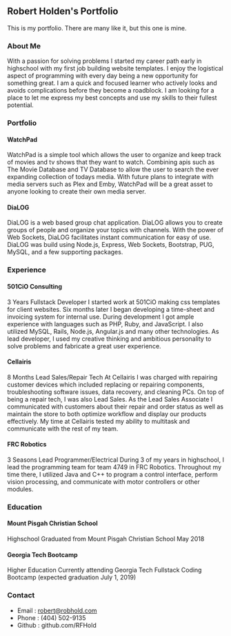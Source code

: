 ## Robert Holden's Portfolio

This is my portfolio. There are many like it, but this one is mine.

### About Me
With a passion for solving problems I started my career path early in highschool with my first job building website templates. I enjoy the logistical aspect of programming with every day being a new opportunity for something great. I am a quick and focused learner who actively looks and avoids complications before they become a roadblock. I am looking for a place to let me express my best concepts and use my skills to their fullest potential.

### Portfolio

#### WatchPad
WatchPad is a simple tool which allows the user to organize and keep track of movies and tv shows that they want to watch. Combining apis such as The Movie Database and TV Database to allow the user to search the ever expanding collection of todays media. With future plans to integrate with media servers such as Plex and Emby, WatchPad will be a great asset to anyone looking to create their own media server.

#### DiaLOG
DiaLOG is a web based group chat application. DiaLOG allows you to create groups of people and organize your topics with channels. With the power of Web Sockets, DiaLOG facilitates instant communication for easy of use.
DiaLOG was build using Node.js, Express, Web Sockets, Bootstrap, PUG, MySQL, and a few supporting packages.

### Experience

#### 501CiO Consulting
3 Years Fullstack Developer
I started work at 501CiO making css templates for client websites. Six months later I began developing a time-sheet and invoicing system for internal use. During development I got ample experience with languages such as PHP, Ruby, and JavaScript. I also utilized MySQL, Rails, Node.js, Angular.js and many other technologies. As lead developer, I used my creative thinking and ambitious personality to solve problems and fabricate a great user experience.

#### Cellairis
8 Months Lead Sales/Repair Tech
At Cellairis I was charged with repairing customer devices which included replacing or repairing components, troubleshooting software issues, data recovery, and cleaning PCs. On top of being a repair tech, I was also Lead Sales. As the Lead Sales Associate I communicated with customers about their repair and order status as well as maintain the store to both optimize workflow and display our products effectively. My time at Cellairis tested my ability to multitask and communicate with the rest of my team.

#### FRC Robotics
3 Seasons Lead Programmer/Electrical
During 3 of my years in highschool, I lead the programming team for team 4749 in FRC Robotics. Throughout my time there, I utilized Java and C++ to program a control interface, perform vision processing, and communicate with motor controllers or other modules.

### Education
#### Mount Pisgah Christian School
Highschool
Graduated from Mount Pisgah Christian School May 2018

#### Georgia Tech Bootcamp
Higher Education
Currently attending Georgia Tech Fullstack Coding Bootcamp (expected graduation July 1, 2019)

### Contact

* Email : robert@robhold.com
* Phone : (404) 502-9135
* Github : github.com/RFHold
